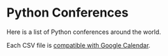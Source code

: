 # Python Conferences

Here is a list of Python conferences around the world.

Each CSV file is [compatible with Google Calendar](https://support.google.com/calendar/answer/37118?hl=en).
